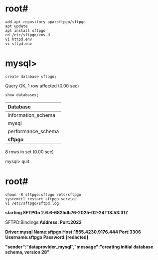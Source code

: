 ##
# root#
    add-apt-repository ppa:sftpgo/sftpgo
    apt update
    apt install sftpgo
    cd /etc/sftpgo/env.d
    vi httpd.env
    vi sftpd.env
##
# mysql>
    create database sftpgo;
Query OK, 1 row affected (0.00 sec)

    show databases;

| Database           |
|:-------------------|
| information_schema |
| mysql              |
| performance_schema |
| __sftpgo__         |
8 rows in set (0.00 sec)

mysql> quit
##
# root#
    chown -R sftpgo:sftpgo /etc/sftpgo
    systemctl restart sftpgo.service
    vi /etc/sftpgo/sftpd.log
    
__starting SFTPGo 2.6.6-6825db76-2025-02-24T18:53:31Z__

SFTPD:Bindings:__Address: Port:2022__

__Driver:mysql Name:sftpgo Host:1555.4230.9176.444 Port:3306 Username:sftpgo Password:[redacted]__

__"sender":"dataprovider_mysql","message":"creating initial database schema, version 28"__

